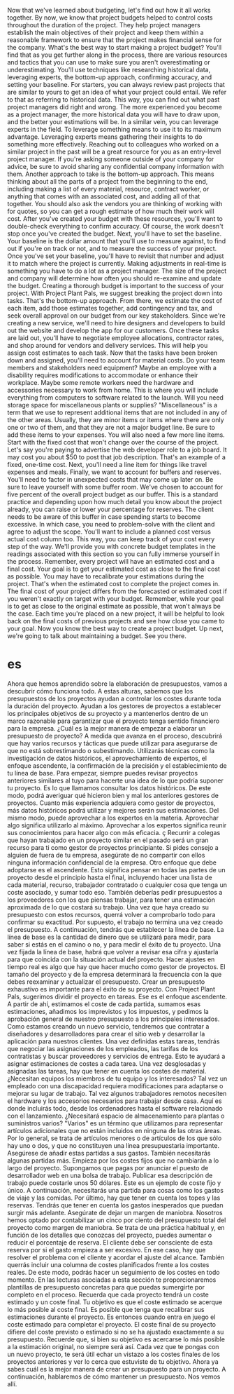 Now that we've learned about budgeting, let's find out how it all works together. By now, we know that project budgets helped to control costs throughout the duration of the project. They help project managers establish the main objectives of their project and keep them within a reasonable framework to ensure that the project makes financial sense for the company. What's the best way to start making a project budget? You'll find that as you get further along in the process, there are various resources and tactics that you can use to make sure you aren't overestimating or underestimating. You'll use techniques like researching historical data, leveraging experts, the bottom-up approach, confirming accuracy, and setting your baseline. For starters, you can always review past projects that are similar to yours to get an idea of what your project could entail. We refer to that as referring to historical data. This way, you can find out what past project managers did right and wrong. The more experienced you become as a project manager, the more historical data you will have to draw upon, and the better your estimations will be. In a similar vein, you can leverage experts in the field. To leverage something means to use it to its maximum advantage. Leveraging experts means gathering their insights to do something more effectively. Reaching out to colleagues who worked on a similar project in the past will be a great resource for you as an entry-level project manager. If you're asking someone outside of your company for advice, be sure to avoid sharing any confidential company information with them. Another approach to take is the bottom-up approach. This means thinking about all the parts of a project from the beginning to the end, including making a list of every material, resource, contract worker, or anything that comes with an associated cost, and adding all of that together. You should also ask the vendors you are thinking of working with for quotes, so you can get a rough estimate of how much their work will cost. After you've created your budget with these resources, you'll want to double-check everything to confirm accuracy. Of course, the work doesn't stop once you've created the budget. Next, you'll have to set the baseline. Your baseline is the dollar amount that you'll use to measure against, to find out if you're on track or not, and to measure the success of your project. Once you've set your baseline, you'll have to revisit that number and adjust it to match where the project is currently. Making adjustments in real-time is something you have to do a lot as a project manager. The size of the project and company will determine how often you should re-examine and update the budget. Creating a thorough budget is important to the success of your project. With Project Plant Pals, we suggest breaking the project down into tasks. That's the bottom-up approach. From there, we estimate the cost of each item, add those estimates together, add contingency and tax, and seek overall approval on our budget from our key stakeholders. Since we're creating a new service, we'll need to hire designers and developers to build out the website and develop the app for our customers. Once these tasks are laid out, you'll have to negotiate employee allocations, contractor rates, and shop around for vendors and delivery services. This will help you assign cost estimates to each task. Now that the tasks have been broken down and assigned, you'll need to account for material costs. Do your team members and stakeholders need equipment? Maybe an employee with a disability requires modifications to accommodate or enhance their workplace. Maybe some remote workers need the hardware and accessories necessary to work from home. This is where you will include everything from computers to software related to the launch. Will you need storage space for miscellaneous plants or supplies? "Miscellaneous" is a term that we use to represent additional items that are not included in any of the other areas. Usually, they are minor items or items where there are only one or two of them, and that they are not a major budget line. Be sure to add these items to your expenses. You will also need a few more line items. Start with the fixed cost that won't change over the course of the project. Let's say you're paying to advertise the web developer role to a job board. It may cost you about $50 to post that job description. That's an example of a fixed, one-time cost. Next, you'll need a line item for things like travel expenses and meals. Finally, we want to account for buffers and reserves. You'll need to factor in unexpected costs that may come up later on. Be sure to leave yourself with some buffer room. We've chosen to account for five percent of the overall project budget as our buffer. This is a standard practice and depending upon how much detail you know about the project already, you can raise or lower your percentage for reserves. The client needs to be aware of this buffer in case spending starts to become excessive. In which case, you need to problem-solve with the client and agree to adjust the scope. You'll want to include a planned cost versus actual cost column too. This way, you can keep track of your cost every step of the way. We'll provide you with concrete budget templates in the readings associated with this section so you can fully immerse yourself in the process. Remember, every project will have an estimated cost and a final cost. Your goal is to get your estimated cost as close to the final cost as possible. You may have to recalibrate your estimations during the project. That's when the estimated cost to complete the project comes in. The final cost of your project differs from the forecasted or estimated cost if you weren't exactly on target with your budget. Remember, while your goal is to get as close to the original estimate as possible, that won't always be the case. Each time you're placed on a new project, it will be helpful to look back on the final costs of previous projects and see how close you came to your goal. Now you know the best way to create a project budget. Up next, we're going to talk about maintaining a budget. See you there.
# es
Ahora que hemos aprendido sobre la elaboración de presupuestos, vamos a descubrir cómo funciona todo.
A estas alturas, sabemos que los presupuestos de los proyectos ayudan a controlar los costes durante toda la duración del proyecto. Ayudan a los gestores de proyectos a establecer los principales objetivos de su proyecto y a mantenerlos dentro de un marco razonable para garantizar que el proyecto tenga sentido financiero para la empresa.
¿Cuál es la mejor manera de empezar a elaborar un presupuesto de proyecto? 
A medida que avanza en el proceso, descubrirá que hay varios recursos y tácticas que puede utilizar para asegurarse de que no está sobrestimando o subestimando.
Utilizarás técnicas como la investigación de datos históricos, el aprovechamiento de expertos, el enfoque ascendente, la confirmación de la precisión y el establecimiento de tu línea de base.
Para empezar, siempre puedes revisar proyectos anteriores similares al tuyo para hacerte una idea de lo que podría suponer tu proyecto.
Es lo que llamamos consultar los datos históricos. De este modo, podrá averiguar qué hicieron bien y mal los anteriores gestores de proyectos.
Cuanto más experiencia adquiera como gestor de proyectos, más datos históricos podrá utilizar y mejores serán sus estimaciones. Del mismo modo, puede aprovechar a los expertos en la materia.
Aprovechar algo significa utilizarlo al máximo. Aprovechar a los expertos significa reunir sus conocimientos para hacer algo con más eficacia.
ç Recurrir a colegas que hayan trabajado en un proyecto similar en el pasado será un gran recurso para ti como gestor de proyectos principiante. 
Si pides consejo a alguien de fuera de tu empresa, asegúrate de no compartir con ellos ninguna información confidencial de la empresa.
Otro enfoque que debe adoptarse es el ascendente.
Esto significa pensar en todas las partes de un proyecto desde el principio hasta el final, incluyendo hacer una lista de cada material, recurso, trabajador contratado o cualquier cosa que tenga un coste asociado, y sumar todo eso. También deberías pedir presupuestos a los proveedores con los que piensas trabajar, para tener una estimación aproximada de lo que costará su trabajo.
Una vez que haya creado su presupuesto con estos recursos, querrá volver a comprobarlo todo para confirmar su exactitud.
Por supuesto, el trabajo no termina una vez creado el presupuesto. A continuación, tendrás que establecer la línea de base.
La línea de base es la cantidad de dinero que se utilizará para medir, para saber si estás en el camino o no, y para medir el éxito de tu proyecto.
Una vez fijada la línea de base, habrá que volver a revisar esa cifra y ajustarla para que coincida con la situación actual del proyecto.
Hacer ajustes en tiempo real es algo que hay que hacer mucho como gestor de proyectos.
El tamaño del proyecto y de la empresa determinará la frecuencia con la que debes reexaminar y actualizar el presupuesto. Crear un presupuesto exhaustivo es importante para el éxito de su proyecto.
Con Project Plant Pals, sugerimos dividir el proyecto en tareas.
Ese es el enfoque ascendente. A partir de ahí, estimamos el coste de cada partida, sumamos esas estimaciones, añadimos los imprevistos y los impuestos, y pedimos la aprobación general de nuestro presupuesto a los principales interesados.
Como estamos creando un nuevo servicio, tendremos que contratar a diseñadores y desarrolladores para crear el sitio web y desarrollar la aplicación para nuestros clientes. Una vez definidas estas tareas, tendrás que negociar las asignaciones de los empleados, las tarifas de los contratistas y buscar proveedores y servicios de entrega. Esto te ayudará a asignar estimaciones de costes a cada tarea. Una vez desglosadas y asignadas las tareas, hay que tener en cuenta los costes de material.
¿Necesitan equipos los miembros de tu equipo y los interesados? Tal vez un empleado con una discapacidad requiera modificaciones para adaptarse o mejorar su lugar de trabajo. Tal vez algunos trabajadores remotos necesiten el hardware y los accesorios necesarios para trabajar desde casa.
Aquí es donde incluirás todo, desde los ordenadores hasta el software relacionado con el lanzamiento. ¿Necesitará espacio de almacenamiento para plantas o suministros varios? "Varios" es un término que utilizamos para representar artículos adicionales que no están incluidos en ninguna de las otras áreas. Por lo general, se trata de artículos menores o de artículos de los que sólo hay uno o dos, y que no constituyen una línea presupuestaria importante. Asegúrese de añadir estas partidas a sus gastos. También necesitarás algunas partidas más. Empieza por los costes fijos que no cambiarán a lo largo del proyecto. Supongamos que pagas por anunciar el puesto de desarrollador web en una bolsa de trabajo.
Publicar esa descripción de trabajo puede costarle unos 50 dólares. Este es un ejemplo de coste fijo y único.
A continuación, necesitarás una partida para cosas como los gastos de viaje y las comidas. Por último, hay que tener en cuenta los topes y las reservas.
Tendrás que tener en cuenta los gastos inesperados que puedan surgir más adelante. Asegúrate de dejar un margen de maniobra. Nosotros hemos optado por contabilizar un cinco por ciento del presupuesto total del proyecto como margen de maniobra.
Se trata de una práctica habitual y, en función de los detalles que conozcas del proyecto, puedes aumentar o reducir el porcentaje de reserva. El cliente debe ser consciente de esta reserva por si el gasto empieza a ser excesivo. En ese caso, hay que resolver el problema con el cliente y acordar el ajuste del alcance.
También querrás incluir una columna de costes planificados frente a los costes reales. De este modo, podrás hacer un seguimiento de los costes en todo momento. En las lecturas asociadas a esta sección te proporcionaremos plantillas de presupuesto concretas para que puedas sumergirte por completo en el proceso.
Recuerda que cada proyecto tendrá un coste estimado y un coste final. Tu objetivo es que el coste estimado se acerque lo más posible al coste final. Es posible que tenga que recalibrar sus estimaciones durante el proyecto.
Es entonces cuando entra en juego el coste estimado para completar el proyecto. El coste final de su proyecto difiere del coste previsto o estimado si no se ha ajustado exactamente a su presupuesto. Recuerde que, si bien su objetivo es acercarse lo más posible a la estimación original, no siempre será así. Cada vez que te pongas con un nuevo proyecto, te será útil echar un vistazo a los costes finales de los proyectos anteriores y ver lo cerca que estuviste de tu objetivo. Ahora ya sabes cuál es la mejor manera de crear un presupuesto para un proyecto. A continuación, hablaremos de cómo mantener un presupuesto. Nos vemos allí.